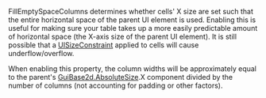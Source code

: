 FillEmptySpaceColumns determines whether cells' X size are set such that
the entire horizontal space of the parent UI element is used. Enabling
this is useful for making sure your table takes up a more easily
predictable amount of horizontal space (the X-axis size of the parent UI
element). It is still possible that a [UISizeConstraint](https://create.roblox.com/docs/reference/engine/classes/UISizeConstraint) applied to cells
will cause underflow/overflow.

When enabling this property, the column widths will be approximately equal
to the parent's [GuiBase2d.AbsoluteSize](https://create.roblox.com/docs/reference/engine/classes/GuiBase2d#AbsoluteSize).X component divided by the number
of columns (not accounting for padding or other factors).